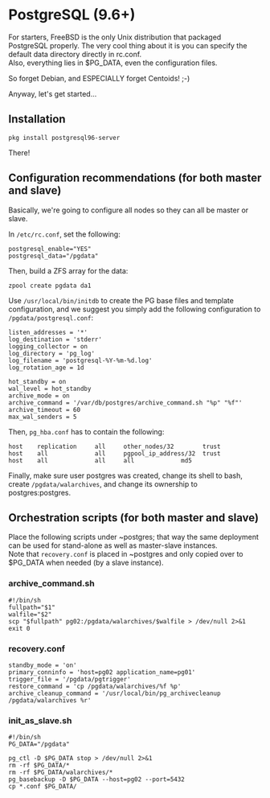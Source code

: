 # PostgreSQL (9.6+)

For starters, FreeBSD is the only Unix distribution that packaged PostgreSQL properly.
The very cool thing about it is you can specify the default data directory directly in rc.conf.\
Also, everything lies in $PG\_DATA, even the configuration files.

So forget Debian, and ESPECIALLY forget Centoids! ;-)

Anyway, let's get started...

## Installation
```
pkg install postgresql96-server
```

There!

## Configuration recommendations (for both master and slave)

Basically, we're going to configure all nodes so they can all be master or slave.

In ```/etc/rc.conf```, set the following:

```
postgresql_enable="YES"
postgresql_data="/pgdata"
```

Then, build a ZFS array for the data:

```
zpool create pgdata da1
```

Use ```/usr/local/bin/initdb``` to create the PG base files and template configuration,
and we suggest you simply add the following configuration to ```/pgdata/postgresql.conf```:

```
listen_addresses = '*'
log_destination = 'stderr'
logging_collector = on
log_directory = 'pg_log'
log_filename = 'postgresql-%Y-%m-%d.log'
log_rotation_age = 1d

hot_standby = on
wal_level = hot_standby
archive_mode = on
archive_command = '/var/db/postgres/archive_command.sh "%p" "%f"'
archive_timeout = 60
max_wal_senders = 5
```

Then, ```pg_hba.conf``` has to contain the following:

```
host    replication     all     other_nodes/32        trust
host    all             all     pgpool_ip_address/32  trust
host    all             all     all             md5
```

Finally, make sure user postgres was created, change its shell to bash,\
create ```/pgdata/walarchives```, and change its ownership to postgres:postgres.

## Orchestration scripts (for both master and slave)

Place the following scripts under ~postgres; that way the same deployment can be used for stand-alone as well as master-slave instances.\
Note that ```recovery.conf``` is placed in ~postgres and only copied over to $PG\_DATA when needed (by a slave instance).

### archive\_command.sh
```
#!/bin/sh
fullpath="$1"
walfile="$2"
scp "$fullpath" pg02:/pgdata/walarchives/$walfile > /dev/null 2>&1
exit 0
```

### recovery.conf
```
standby_mode = 'on'
primary_conninfo = 'host=pg02 application_name=pg01'
trigger_file = '/pgdata/pgtrigger'
restore_command = 'cp /pgdata/walarchives/%f %p'
archive_cleanup_command = '/usr/local/bin/pg_archivecleanup /pgdata/walarchives %r'
```

### init\_as\_slave.sh
```
#!/bin/sh
PG_DATA="/pgdata"

pg_ctl -D $PG_DATA stop > /dev/null 2>&1
rm -rf $PG_DATA/*
rm -rf $PG_DATA/walarchives/*
pg_basebackup -D $PG_DATA --host=pg02 --port=5432
cp *.conf $PG_DATA/
```

